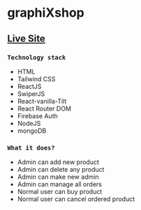 # graphiXshop
## [Live Site](https://graphix-shop.web.app/)


### `Technology stack`

- HTML
- Tailwind CSS
- ReactJS
- SwiperJS
- React-vanilla-Tilt
- React Router DOM
- Firebase Auth
- NodeJS
- mongoDB


### `What it does?`
- Admin can add new product
- Admin can delete any product
- Admin can make new admin
- Admin can manage all orders
- Normal user can buy product
- Normal user can cancel ordered product